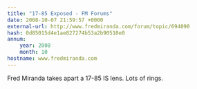 ```yaml
---
title: "17-85 Exposed - FM Forums"
date: 2008-10-07 21:59:57 +0000
external-url: http://www.fredmiranda.com/forum/topic/694090
hash: 0d85015d4e1ae827274b53a2b90510e0
annum:
    year: 2008
    month: 10
hostname: www.fredmiranda.com
---
```


Fred Miranda takes apart a 17-85 IS lens. Lots of rings.
